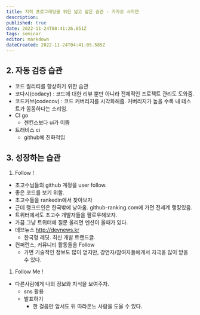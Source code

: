```yaml
---
title: 지적 프로그래밍을 위한 넓고 얇은 습관 - 카카오 서지연
description: 
published: true
date: 2022-11-24T08:41:26.851Z
tags: seminar
editor: markdown
dateCreated: 2022-11-24T04:41:05.585Z
---
```


## 2. 자동 검증 습관
- 코드 퀄리티를 향상하기 위한 습관
- 코다시(codacy) : 코드에 대한 리뷰 뿐만 아니라 전체적인 프로젝트 관리도 도와줌.
- 코드커브(codecov) : 코드 커버리지를 시각화해줌. 커버리지가 높을 수록 내 테스트가 꼼꼼하다는 소리임.
- CI go
  - 젠킨스보다 ui가 이쁨
- 트래비스 ci
  - github에 친화적임

## 3. 성장하는 습관
1. Follow !
  - 초고수님들의 github 계정을 user follow.
  - 좋은 코드를 보기 위함.
  - 초고수들을 rankedin에서 찾아보자
  - 근데 랭크드인은 한국밖에 낭아옴. github-ranking.com에 가면 전세계 랭킹있음.
  - 트위터에서도 초고수 개발자들을 팔로우해보자.
  - 가끔 그냥 트위터에 질문 올리면 멘션이 올때가 있다.
  - 데브뉴스 http://devnews.kr
    - 한국형 레딧. 최신 개발 트랜드글.
  - 컨퍼런스, 커뮤니티 활동들을 Follow
    - 가면 기술적인 정보도 많이 얻지만, 강연자/참여자들에게서 자극을 많이 받을 수 있다.
1. Follow Me !
  - 다른사람에게 나의 정보와 지식을 보여주자.
    - sns 활용
    - 발표하기
      - 한 걸음만 앞서도 뒤 따라온느 사람을 도울 수 있다.

